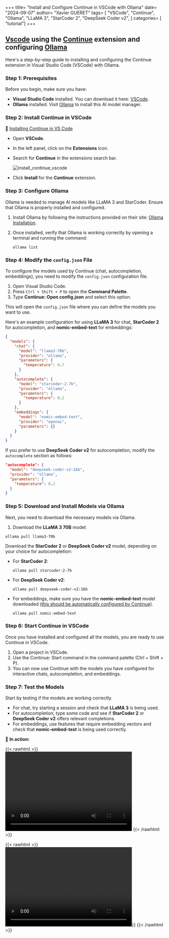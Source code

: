 +++
title= "Install and Configure Continue in VSCode with Ollama"
date= "2024-09-07"
author= "Xavier GUERET"
tags= [
    "VSCode", 
    "Continue", 
    "Ollama", 
    "LLaMA 3", 
    "StarCoder 2", 
    "DeepSeek Coder v2", 
]
categories= [ "tutorial"]
+++
## [Vscode](https://code.visualstudio.com/) using the [Continue](https://www.continue.dev/) extension and configuring [Ollama](https://ollama.com/)

Here's a step-by-step guide to installing and configuring the Continue extension in Visual Studio Code (VSCode) with Ollama.

### Step 1: Prerequisites

Before you begin, make sure you have:

- **Visual Studio Code** installed. You can download it here: [VSCode](https://code.visualstudio.com/Download).
- **Ollama** installed. Visit [Ollama](https://ollama.com/) to install this AI model manager.

### Step 2: Install Continue in VSCode

:eyes: [Installing Continue in VS Code](https://docs.continue.dev/install/vscode)

- Open **VSCode**.

- In the left panel, click on the **Extensions** icon.

- Search for **Continue** in the extensions search bar.

  ![install_continue_vscode](/images/install_continue_vscode.png)

- Click **Install** for the **Continue** extension.


### Step 3: Configure Ollama

Ollama is needed to manage AI models like LLaMA 3 and StarCoder. Ensure that Ollama is properly installed and configured.

1. Install Ollama by following the instructions provided on their site: [Ollama Installation](https://ollama.com/).

2. Once installed, verify that Ollama is working correctly by opening a terminal and running the command:

   ```shell
   ollama list
   ```

### Step 4: Modify the `config.json` File

To configure the models used by Continue (chat, autocompletion, embeddings), you need to modify the `config.json` configuration file.

1. Open Visual Studio Code.
2. Press `Ctrl + Shift + P` to open the **Command Palette**.
3. Type **Continue: Open config.json** and select this option.

This will open the `config.json` file where you can define the models you want to use.

Here's an example configuration for using **LLaMA 3** for chat, **StarCoder 2** for autocompletion, and **nomic-embed-text** for embeddings:

```json
{
  "models": {
    "chat": {
      "model": "llama3-70b",
      "provider": "ollama",
      "parameters": {
        "temperature": 0.7
      }
    },
    "autocomplete": {
      "model": "starcoder-2-7b",
      "provider": "ollama",
      "parameters": {
        "temperature": 0.2
      }
    },
    "embeddings": {
      "model": "nomic-embed-text",
      "provider": "openai",
      "parameters": {}
    }
  }
}
```

If you prefer to use **DeepSeek Coder v2** for autocompletion, modify the `autocomplete` section as follows:

```json
"autocomplete": {
  "model": "deepseek-coder-v2:16b",
  "provider": "ollama",
  "parameters": {
    "temperature": 0.2
  }
}
```

### Step 5: Download and Install Models via Ollama

Next, you need to download the necessary models via Ollama.

1. Download the **LLaMA 3 70B** model:

```shell
ollama pull llama3-70b
```

Download the **StarCoder 2** or **DeepSeek Coder v2** model, depending on your choice for autocompletion:

- For **StarCoder 2**:

  ```shell
  ollama pull starcoder-2-7b
  ```

- For **DeepSeek Coder v2**:

  ```
  ollama pull deepseek-coder-v2:16b
  ```

- For embeddings, make sure you have the **nomic-embed-text** model downloaded <u>(this should be automatically configured by Continue)</u>.

  ```shell
  ollama pull nomic-embed-text
  ```

### Step 6: Start Continue in VSCode

Once you have installed and configured all the models, you are ready to use Continue in VSCode.

1. Open a project in VSCode.
2. Use the Continue: Start command in the command palette (Ctrl + Shift + P).
3. You can now use Continue with the models you have configured for interactive chats, autocompletion, and embeddings.

### Step 7: Test the Models

Start by testing if the models are working correctly.

- For chat, try starting a session and check that **LLaMA 3** is being used.
- For autocompletion, type some code and see if **StarCoder 2** or **DeepSeek Coder v2** offers relevant completions.
- For embeddings, use features that require embedding vectors and check that **nomic-embed-text** is being used correctly.

:eyes: **​In action:**

{{< rawhtml >}} 
<video width="400" height="250" controls>
  <source src="/videos/autocomple_sample.webm" type="video/webm">
  Your browser does not support the video tag.
</video>
{{< /rawhtml >}} 

{{< rawhtml >}} 
<video width="400" height="250" controls>
  <source src="/videos/chat_sample.webm" type="video/webm">
  Your browser does not support the video tag.
</video>}}
{{< /rawhtml >}} 